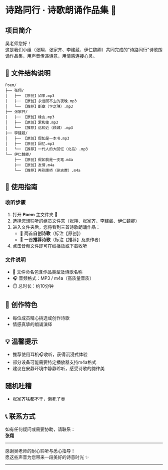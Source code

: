 # 诗路同行 · 诗歌朗诵作品集 🌈

## 项目简介
吴老师您好！  
这是我们小组（张翔、张家齐、李建葳、伊仁魏卿）共同完成的"诗路同行"诗歌朗诵作品集，用声音传递诗意，用情感连接心灵。

## 🎵 文件结构说明

```
Poem/
├── 张翔/
│   ├── 【原创】如果.mp3
│   ├── 【原创】永远回不去的夜晚.mp3
│   └── 【推荐】断章（卞之琳）.mp3
├── 张家齐/
│   ├── 【原创】橡皮.mp3
│   ├── 【原创】累和傻.mp3
│   └── 【推荐】远和近（顾城）.mp3
├── 李建葳/
│   ├── 【原创】假如是一本书.mp3
│   ├── 【原创】回忆.mp3
│   └── 【推荐】一代人的大回忆（北岛）.mp3
└── 伊仁魏卿/
    ├── 【原创】假如我是一支笔.m4a
    ├── 【原创】友情.m4a
    └── 【推荐】再别康桥（徐志摩）.m4a
```

## 📖 使用指南

### 收听步骤
1. 打开 **Poem** 主文件夹 📁
2. 选择您想聆听的组员文件夹（张翔、张家齐、李建葳、伊仁魏卿）
3. 进入文件夹后，您将看到三首诗歌朗诵作品：
   - 🎨 两首**自创诗歌**（标注【原创】）
   - 🌟 一首**推荐诗歌**（标注【推荐】及原作者）
4. 点击音频文件即可在线播放或下载收听

### 文件说明
- 📝 文件命名包含作品类型及诗歌名称
- 🎧 音频格式：MP3 / m4a（高质量音质）
- ⏱️ 总时长：约10分钟

## 🎨 创作特色
- 每位成员精心挑选或创作诗歌
- 情感真挚的朗诵演绎

## 💡 温馨提示
- 推荐使用耳机🎧收听，获得沉浸式体验
- 部分设备可能需要特定播放器支持m4a格式
- 建议在安静环境中静静聆听，感受诗歌的韵律美

## 随机吐糟
- 张家齐啥都不干，懒死了😒


## 📞 联系方式
如有任何疑问或需要协助，请联系：  
**张翔** 

---

感谢吴老师的耐心聆听与悉心指导！  
愿这些声音为您带来一段美好的诗意时光 ✨

---

